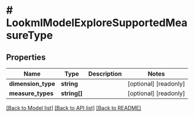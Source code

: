 # # LookmlModelExploreSupportedMeasureType

## Properties

Name | Type | Description | Notes
------------ | ------------- | ------------- | -------------
**dimension_type** | **string** |  | [optional] [readonly]
**measure_types** | **string[]** |  | [optional] [readonly]

[[Back to Model list]](../../README.md#models) [[Back to API list]](../../README.md#endpoints) [[Back to README]](../../README.md)
